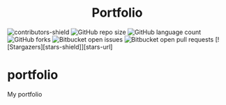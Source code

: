<h1 align="center">Portfolio</h1>

![contributors-shield](https://img.shields.io/github/contributors/gabriel-ezequiel/portfolio.svg?style=for-the-badge)
![GitHub repo size](https://img.shields.io/github/repo-size/gabriel-ezequiel/portfolio?style=for-the-badge)
![GitHub language count](https://img.shields.io/github/languages/count/gabriel-ezequiel/portfolio?style=for-the-badge)
![GitHub forks](https://img.shields.io/github/forks/gabriel-ezequiel/portfolio?style=for-the-badge)
![Bitbucket open issues](https://img.shields.io/bitbucket/issues/gabriel-ezequiel/portfolio?style=for-the-badge)
![Bitbucket open pull requests](https://img.shields.io/bitbucket/pr-raw/gabriel-ezequiel/portfolio?style=for-the-badge)
[![Stargazers][stars-shield]][stars-url]

# portfolio
My portfolio

